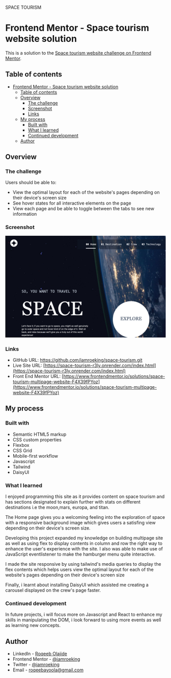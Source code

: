 SPACE TOURISM

# Frontend Mentor - Space tourism website solution

This is a solution to the [Space tourism website challenge on Frontend Mentor](https://www.frontendmentor.io/challenges/space-tourism-multipage-website-gRWj1URZ3).

## Table of contents

- [Frontend Mentor - Space tourism website solution](#frontend-mentor---space-tourism-website-solution)
  - [Table of contents](#table-of-contents)
  - [Overview](#overview)
    - [The challenge](#the-challenge)
    - [Screenshot](#screenshot)
    - [Links](#links)
  - [My process](#my-process)
    - [Built with](#built-with)
    - [What I learned](#what-i-learned)
    - [Continued development](#continued-development)
  - [Author](#author)


## Overview

### The challenge

Users should be able to:

- View the optimal layout for each of the website's pages depending on their device's screen size
- See hover states for all interactive elements on the page
- View each page and be able to toggle between the tabs to see new information

### Screenshot

![Here is the screenshot of my solution](./Screenshot%202023-01-16%20at%2015-34-50%20Space%20Tourism.png)


### Links

- GitHub URL: [https://github.com/iamroeking/space-tourism.git ](https://github.com/iamroeking/space-tourism.git)
- Live Site URL: [https://space-tourism-r3ly.onrender.com/index.html](https://space-tourism-r3ly.onrender.com/index.html)
- Front End Mentor URL: [https://www.frontendmentor.io/solutions/space-tourism-multipage-website-F4X39fPYoz](https://www.frontendmentor.io/solutions/space-tourism-multipage-website-F4X39fPYoz)

## My process

### Built with

- Semantic HTML5 markup
- CSS custom properties
- Flexbox
- CSS Grid
- Mobile-first workflow
- Javascript
- Tailwind
- DaisyUI

### What I learned
I enjoyed programming this site as it provides content on space tourism and has sections designated to explain further with stats on different destinations i.e the moon,mars, europa, and titan.

The Home page gives you a welcoming feeling into the exploration of space with a responsive background image which gives users a satisfing view depending on their device's screen size.
 
Developing this project expanded my knowledge on building multipage site as well as using flex to display contents in column and row the right way to enhance the user's experience with the site. I also was able to make use of JavaScript eventlistener to make the hamburger menu quite interactive.

I made the site responsive by using tailwind's media queries to display the flex contents which helps users view the optimal layout for each of the website's pages depending on their device's screen size

Finally, i learnt about installing DaisyUI which assisted me creating a carousel displayed on the crew's page faster.

### Continued development

In future projects, i will focus more on Javascript and React to enhance my skills in manipulating the DOM, i look forward to using more events as well as learning new concepts.

## Author

- LinkedIn - [Roqeeb Olajide](https://www.linkedin.com/in/roqeeb-olajide-440281197)
- Frontend Mentor - [@iamroeking](https://www.frontendmentor.io/profile/iamroeking)
- Twitter - [@iamroeking](https://www.twitter.com/iamroeking)
- Email - roqeebayoola@gmail.com


